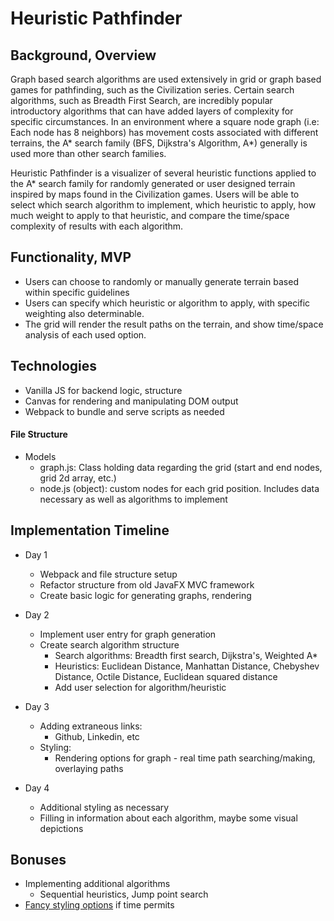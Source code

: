 # Heuristic Pathfinder

## Background, Overview

Graph based search algorithms are used extensively in grid or graph based games for pathfinding, such as the Civilization series. Certain search algorithms, such as Breadth First Search, are incredibly popular introductory algorithms that can have added layers of complexity for specific circumstances.  In an environment where a square node graph (i.e: Each node has 8 neighbors) has movement costs associated with different terrains, the A* search family (BFS, Dijkstra's Algorithm, A*) generally is used more than other search families.

Heuristic Pathfinder is a visualizer of several heuristic functions applied to the A* search family for randomly generated or user designed terrain inspired by maps found in the Civilization games. Users will be able to select which search algorithm to implement, which heuristic to apply, how much weight to apply to that heuristic, and compare the time/space complexity of results with each algorithm.


## Functionality, MVP

+ Users can choose to randomly or manually generate terrain based within specific guidelines
+ Users can specify which heuristic or algorithm to apply, with specific weighting also determinable.
+ The grid will render the result paths on the terrain, and show time/space analysis of each used option.

## Technologies

+ Vanilla JS for backend logic, structure
+ Canvas for rendering and manipulating DOM output
+ Webpack to bundle and serve scripts as needed

#### File Structure

+ Models
  + graph.js: Class holding data regarding the grid (start and end nodes, grid 2d array, etc.)
  + node.js (object): custom nodes for each grid position. Includes data necessary as well as algorithms to implement

## Implementation Timeline

+ Day 1
  + Webpack and file structure setup
  + Refactor structure from old JavaFX MVC framework
  + Create basic logic for generating graphs, rendering
+ Day 2
  + Implement user entry for graph generation
  + Create search algorithm structure
    + Search algorithms: Breadth first search, Dijkstra's, Weighted A*
    + Heuristics: Euclidean Distance, Manhattan Distance, Chebyshev Distance, Octile Distance, Euclidean squared distance
    + Add user selection for algorithm/heuristic
    
+ Day 3
  + Adding extraneous links:
    + Github, Linkedin, etc
  + Styling:
    + Rendering options for graph - real time path searching/making, overlaying paths

+ Day 4
  + Additional styling as necessary
  + Filling in information about each algorithm, maybe some visual depictions

## Bonuses

  + Implementing additional algorithms
    + Sequential heuristics, Jump point search
  + [Fancy styling options](https://bost.ocks.org/mike/algorithms/) if time permits